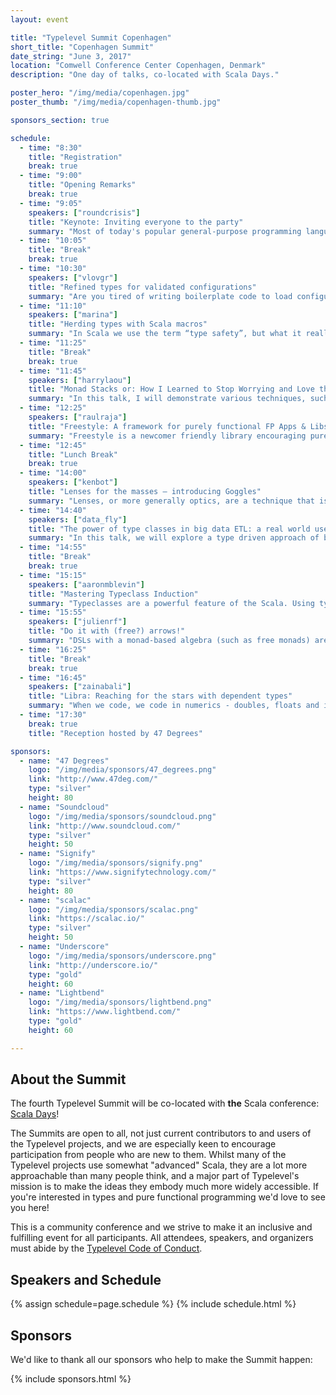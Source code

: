```yaml
---
layout: event

title: "Typelevel Summit Copenhagen"
short_title: "Copenhagen Summit"
date_string: "June 3, 2017"
location: "Comwell Conference Center Copenhagen, Denmark"
description: "One day of talks, co-located with Scala Days."

poster_hero: "/img/media/copenhagen.jpg"
poster_thumb: "/img/media/copenhagen-thumb.jpg"

sponsors_section: true

schedule:
  - time: "8:30"
    title: "Registration"
    break: true
  - time: "9:00"
    title: "Opening Remarks"
    break: true
  - time: "9:05"
    speakers: ["roundcrisis"]
    title: "Keynote: Inviting everyone to the party"
    summary: "Most of today's popular general-purpose programming languages incorporate various aspects of the imperative, object and functional programming paradigms. In some cases, these languages provide clear guidelines as to what style is preferred, and why. As programmers, we have a choice to make about which paradigm(s) to use and to what extent, even if the language provides clear guidelines. How should we think about those choices? Where are the sweet spots to make trade-offs, and what do they depend on? Let's wear the hats of history and science, thinking about the past and looking to the future, examining these apparent conflicts. Paradigm change is not a new thing - perhaps we can learn something from the history books? Wear Some(hat) and party like it's a hat party. With hats."
  - time: "10:05"
    title: "Break"
    break: true
  - time: "10:30"
    speakers: ["vlovgr"]
    title: "Refined types for validated configurations"
    summary: "Are you tired of writing boilerplate code to load configurations? Have you ever had errors because of bad configuration values? Then this talk is for you! In a live-coding session we’ll see how to encode validation rules on the type-level and load validated settings without any boilerplate code.<br/><br/>In the first part of this talk we’ll look at the challenges associated with loading configurations. We’ll see how typesafe config is typically used, and see how we can eliminate most boilerplate code with Typelevel incubator project PureConfig. We’ll however see that it’s still very much possible to load invalid settings.<br/><br/>In the second part we’ll continue by exploring options to encode type invariants, for enforcing validation, looking at how we can get PureConfig to only load validated settings. We’ll ultimately end up with type-level predicates using Typelevel project refined, and see how we can get PureConfig and refined to work together seamlessly.<br/><br/>The end result is more precise types, with static validation guarantees, and a way of loading validated configurations without boilerplate – finally you can stop worrying about your configurations!"
  - time: "11:10"
    speakers: ["marina"]
    title: "Herding types with Scala macros"
    summary: "In Scala we use the term “type safety”, but what it really means? In short, most applications model data types in a form suitable for storage, change, transmission, and use. During the life cycle of the data, we expect to always use the declared type. But reality is a bit more complicated. One of the main practical problems with the use of types occurs when our application interacts with outside world – in requests to external services, different databases or simply with getting data from file. In most cases, an attempt to support type safety leads to writing a lot of code that we always try to avoid. Fortunately we have macros to do all routine job for us! In this talk we will discuss how to use compile-time reflection in library for schemaless key-value database and the benefits of use of macros in production systems."
  - time: "11:25"
    title: "Break"
    break: true
  - time: "11:45"
    speakers: ["harrylaou"]
    title: "Monad Stacks or: How I Learned to Stop Worrying and Love the Free Monad"
    summary: "In this talk, I will demonstrate various techniques, such as: Monad Transformers, Effects libraries, and Free monads. These techniques can be used to transform scala “spaghetti” code (that is embedded maps, flatmaps and pattern matching) to cleaner code that almost looks like imperative code."
  - time: "12:25"
    speakers: ["raulraja"]
    title: "Freestyle: A framework for purely functional FP Apps & Libs"
    summary: "Freestyle is a newcomer friendly library encouraging pure FP apps & libs in Scala on top of free monads. In this talk we will discuss design choices and main features including modules, algebras, interpreter composition and what is being planned for future releases."
  - time: "12:45"
    title: "Lunch Break"
    break: true
  - time: "14:00"
    speakers: ["kenbot"]
    title: "Lenses for the masses – introducing Goggles"
    summary: "Lenses, or more generally optics, are a technique that is indispensable to modern functional programming. However, implementations have veered between two extremes: incredible abstractive power with a steep learning curve; and limited domain-specific uses that can be picked up in minutes. Why can't we have our cake and eat it too?  Goggles is a new Scala macro built over the powerful & popular Monocle optics library. It uses Scala's macros and scandalously flexible syntax to create a compiler-checked mini-language to concisely construct, compose and apply optics, with a gentle, familiar interface, and extravagantly informative compiler errors.  In this talk I'll introduce the motivation for lenses and why usability is a problem that so badly needs solving, and how the Goggles library, with Monocle, helps address this in an important way.  There'll be some juicy discussion of Scala macro sorcery too!"
  - time: "14:40"
    speakers: ["data_fly"]
    title: "The power of type classes in big data ETL: a real world use case of combining Spark and Shapeless"
    summary: "In this talk, we will explore a type driven approach of big data ETL in Spark. Through code snippets, we will see how to express data processing logic with type classes and singleton types using Shapeless, and how to build a higher level DSL over Spark to make the logic easy to read from the code."
  - time: "14:55"
    title: "Break"
    break: true
  - time: "15:15"
    speakers: ["aaronmblevin"]
    title: "Mastering Typeclass Induction"
    summary: "Typeclasses are a powerful feature of the Scala. Using typeclasses to perform type-level induction is a mysterious, yet surprisingly simple, technique used in shapeless, cats, and circe to do generic programming. We will use basic data types to walk you through how this is done and why it’s useful."
  - time: "15:55"
    speakers: ["julienrf"]
    title: "Do it with (free?) arrows!"
    summary: "DSLs with a monad-based algebra (such as free monads) are becoming popular. Recently, DSLs with an applicative-based algebra (e.g. free applicatives) also aroused interest. It is not new that there exists another notion of computation that sits in between applicative functors and monads: arrows. The goal of this talk is to revisit the relationship between these notions of computation in the context of DSL algebras. Through examples of DSLs based on real world use cases, I will highlight the differences in expressive power between these three notions of computation (and some of their friends) and present the consequences for both interpreters and DSL users. At the end of the talk, you will have a better intuition of what it means that “arrows are more powerful than applicative functors but yet support more interpreters than monads”. You will get a precise understanding of “how much” expressive power you give to your users according to your DSL algebra, and, conversely, “how much” you reduce at the same time the space of the possible DSL interpreters. Finally, you will note that arrows provide an interesting trade off. Notably, they support sequencing, they can be invertible, and their computation graph can be statically analyzed."
  - time: "16:25"
    title: "Break"
    break: true
  - time: "16:45"
    speakers: ["zainabali"]
    title: "Libra: Reaching for the stars with dependent types"
    summary: "When we code, we code in numerics - doubles, floats and ints. Those numerics always represent real world quantities. Each problem domain has it’s own kinds of quantities, with its own dimensions. Adding quantities of different dimensions is nonsensical, and can have disastrous consequences.  In this talk, we’ll tackle the field of dimensional analysis. We’ll explore dependent types, singleton types, and dive into generic programming along the way. We’ll find that dimensional analysis can be brought much closer to home - in the compilation stage itself! And finally, we’ll end up deriving Libra - a library which brings dimensional analysis to the compile stage for any problem domain."
  - time: "17:30"
    break: true
    title: "Reception hosted by 47 Degrees"

sponsors:
  - name: "47 Degrees"
    logo: "/img/media/sponsors/47_degrees.png"
    link: "http://www.47deg.com/"
    type: "silver"
    height: 80
  - name: "Soundcloud"
    logo: "/img/media/sponsors/soundcloud.png"
    link: "http://www.soundcloud.com/"
    type: "silver"
    height: 50
  - name: "Signify"
    logo: "/img/media/sponsors/signify.png"
    link: "https://www.signifytechnology.com/"
    type: "silver"
    height: 80
  - name: "scalac"
    logo: "/img/media/sponsors/scalac.png"
    link: "https://scalac.io/"
    type: "silver"
    height: 50
  - name: "Underscore"
    logo: "/img/media/sponsors/underscore.png"
    link: "http://underscore.io/"
    type: "gold"
    height: 60
  - name: "Lightbend"
    logo: "/img/media/sponsors/lightbend.png"
    link: "https://www.lightbend.com/"
    type: "gold"
    height: 60

---
```


## About the Summit

The fourth Typelevel Summit will be co-located with **the** Scala conference: <a href="http://event.scaladays.org/scaladays-cph-2017">Scala Days</a>!

The Summits are open to all, not just current contributors to and users of the Typelevel projects, and we are especially keen to encourage participation from people who are new to them.
Whilst many of the Typelevel projects use somewhat "advanced" Scala, they are a lot more approachable than many people think, and a major part of Typelevel's mission is to make the ideas they embody much more widely accessible.
If you're interested in types and pure functional programming we'd love to see you here!

This is a community conference and we strive to make it an inclusive and fulfilling event for all participants. All attendees, speakers, and organizers must abide by the [Typelevel Code of Conduct](http://typelevel.org/conduct.html).

## Speakers and Schedule

{% assign schedule=page.schedule %}
{% include schedule.html %}

## Sponsors

We'd like to thank all our sponsors who help to make the Summit happen:

{% include sponsors.html %}
